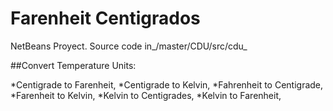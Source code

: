 # Farenheit Centigrados
NetBeans Proyect.
Source code in_/master/CDU/src/cdu_

##Convert Temperature Units:

*Centigrade to Farenheit,
*Centigrade to Kelvin,
*Fahrenheit to Centigrade,
*Farenheit to Kelvin,
*Kelvin to Centigrades,
*Kelvin to Farenheit,
